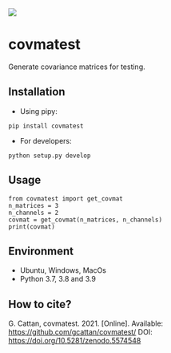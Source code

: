 <img type="image/svg" src="https://byob.yarr.is/gcattan/covmatest/score"/>

# covmatest

Generate covariance matrices for testing.

## Installation

- Using pipy:

```
pip install covmatest
```

- For developers:

```
python setup.py develop
```

## Usage

```
from covmatest import get_covmat
n_matrices = 3
n_channels = 2
covmat = get_covmat(n_matrices, n_channels)
print(covmat)
```

## Environment

- Ubuntu, Windows, MacOs
- Python 3.7, 3.8 and 3.9

## How to cite?

G. Cattan, covmatest. 2021. [Online]. Available: https://github.com/gcattan/covmatest/
DOI: https://doi.org/10.5281/zenodo.5574548
